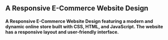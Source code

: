 ## A Responsive E-Commerce Website Design

#### A Responsive E-Commerce Website Design featuring a modern and dynamic online store built with CSS, HTML, and JavaScript. The website has a responsive layout and user-friendly interface.



